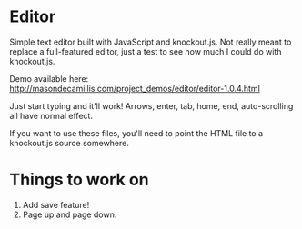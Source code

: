 Editor
======

Simple text editor built with JavaScript and knockout.js. 
Not really meant to replace a full-featured editor, just a test to 
see how much I could do with knockout.js.

Demo available here: http://masondecamillis.com/project_demos/editor/editor-1.0.4.html

Just start typing and it'll work! Arrows, enter, tab, home, end, auto-scrolling all 
have normal effect.

If you want to use these files, you'll need to point the HTML file to a knockout.js
source somewhere.

Things to work on
=================

1. Add save feature!
2. Page up and page down.

